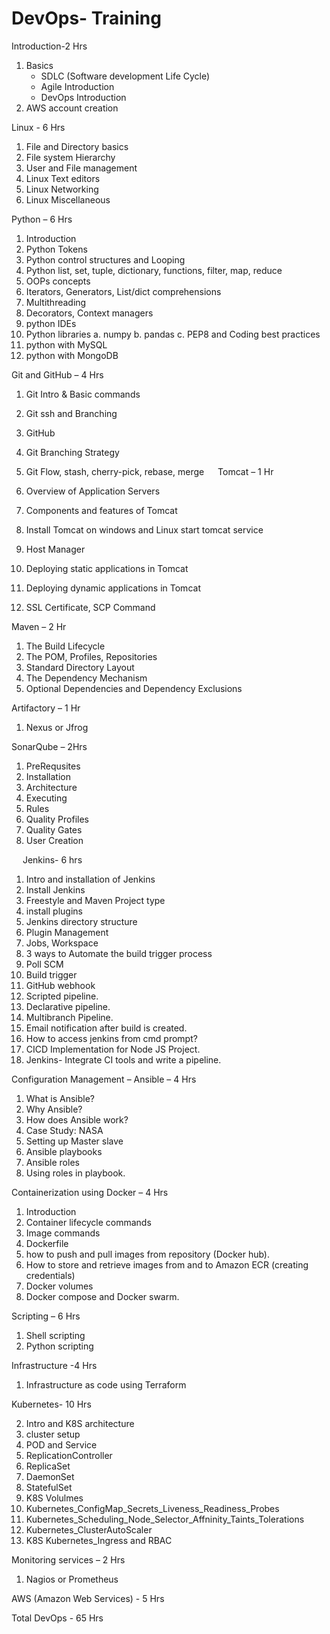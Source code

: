 # DevOps- Training

Introduction-2 Hrs 
1. Basics
    - SDLC (Software development Life Cycle) 
    - Agile Introduction
    - DevOps Introduction
2. AWS account creation 

Linux - 6 Hrs 

1.	File and Directory basics
2.	File system Hierarchy
3.	User and File management
4.	Linux Text editors
5.	Linux Networking
6.	Linux Miscellaneous

Python – 6 Hrs  
1.	Introduction
2.	Python Tokens
3.	Python control structures and Looping
4.	Python list, set, tuple, dictionary, functions, filter, map, reduce
5.	OOPs concepts
6.	Iterators, Generators, List/dict comprehensions
7.	Multithreading
8.	Decorators, Context managers
9.	python IDEs
10.	Python libraries
a.	numpy 
b.	pandas
c.	PEP8 and Coding best practices
11.	python with MySQL
12.	python with MongoDB

Git and GitHub – 4 Hrs
  
1.	Git Intro & Basic commands 
2.	Git ssh and Branching
3.	GitHub
4.	Git Branching Strategy 
5.	Git Flow, stash, cherry-pick, rebase, merge
 
Tomcat – 1 Hr

1.	Overview of Application Servers
2.	Components and features of Tomcat
3.	Install Tomcat on windows and Linux start tomcat service 
4.	Host Manager
5.	Deploying static applications in Tomcat
6.	Deploying dynamic applications in Tomcat
7.	SSL Certificate, SCP Command

Maven – 2 Hr

1.	The Build Lifecycle
2.	The POM, Profiles, Repositories
3.	Standard Directory Layout
4.	The Dependency Mechanism
5.	Optional Dependencies and Dependency Exclusions

Artifactory – 1 Hr
1.	Nexus or Jfrog 

SonarQube – 2Hrs

1.	PreRequsites
2.	Installation
3.	Architecture
4.	Executing
5.	Rules 
6.	Quality Profiles
7.	Quality Gates
8.	User Creation

 
Jenkins- 6 hrs 

1.	Intro and installation of Jenkins
2.	Install Jenkins
3.	Freestyle and Maven Project type
4.	install plugins
5.	Jenkins directory structure
6.	Plugin Management
7.	Jobs, Workspace
8.	3 ways to Automate the build trigger process
9.	Poll SCM 
10.	Build trigger
11.	GitHub webhook
12.	Scripted pipeline.
13.	Declarative pipeline.
14.	Multibranch Pipeline.
15.	Email notification after build is created.  
16.	How to access jenkins from cmd prompt?
17.	CICD Implementation for Node JS Project.
18.	Jenkins- Integrate CI tools and write a pipeline. 

Configuration Management – Ansible – 4 Hrs

1.	What is Ansible?
2.	Why Ansible?
3.	How does Ansible work?
4.	Case Study: NASA
5.	Setting up Master slave 
6.	Ansible playbooks
7.	Ansible roles
8.	Using roles in playbook.

Containerization using Docker – 4 Hrs
1.	Introduction
1.	Container lifecycle commands 
2.	Image commands
3.	Dockerfile
4.	how to push and pull images from repository (Docker hub). 
5.	How to store and retrieve images from and to Amazon ECR (creating credentials)
6.	Docker volumes 
7.	Docker compose and Docker swarm.

Scripting – 6 Hrs
1.	Shell scripting 
2.	Python scripting 

Infrastructure -4 Hrs
1.	Infrastructure as code using Terraform 

Kubernetes-  10 Hrs 

2.	Intro and K8S architecture
3.	cluster setup 
4.	POD and Service 
5.	ReplicationController
6.	ReplicaSet
7.	DaemonSet
8.	StatefulSet
9.	K8S Volulmes
10.	Kubernetes_ConfigMap_Secrets_Liveness_Readiness_Probes
11.	Kubernetes_Scheduling_Node_Selector_Affninity_Taints_Tolerations
12.	Kubernetes_ClusterAutoScaler
13.	K8S Kubernetes_Ingress and RBAC

Monitoring services – 2 Hrs

1.	Nagios or Prometheus

AWS (Amazon Web Services) -  5 Hrs 

Total DevOps - 65 Hrs 

